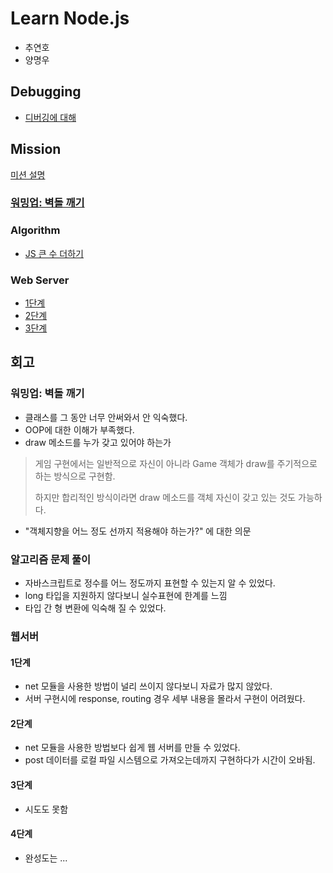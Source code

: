# Learn Node.js

- 추연호
- 양명우

## Debugging

- [디버깅에 대해](/debugging.md)

## Mission

[미션 설명](https://github.com/woowa-techcamp-2020/woowa-honux/blob/master/week1-day2-new-js-mission.md)

### [워밍업: 벽돌 깨기](https://github.com/woowa-techcamp-2020/myungwoo-Y-younho9-learn-node/tree/master/break-brick)

### Algorithm

- [JS 큰 수 더하기](/add-number/add.js)

### Web Server

- [1단계](/web-server/netmodule.js)
- [2단계](/web-server/http-server.js)
- [3단계]()

## 회고

### 워밍업: 벽돌 깨기

- 클래스를 그 동안 너무 안써와서 안 익숙했다.
- OOP에 대한 이해가 부족했다.
- draw 메소드를 누가 갖고 있어야 하는가

> 게임 구현에서는 일반적으로 자신이 아니라 Game 객체가 draw를 주기적으로 하는 방식으로 구현함.
>
> 하지만 합리적인 방식이라면 draw 메소드를 객체 자신이 갖고 있는 것도 가능하다.

- "객체지향을 어느 정도 선까지 적용해야 하는가?" 에 대한 의문

### 알고리즘 문제 풀이

- 자바스크립트로 정수를 어느 정도까지 표현할 수 있는지 알 수 있었다.
- long 타입을 지원하지 않다보니 실수표현에 한계를 느낌
- 타입 간 형 변환에 익숙해 질 수 있었다.

### 웹서버

#### 1단계

- net 모듈을 사용한 방법이 널리 쓰이지 않다보니 자료가 많지 않았다.
- 서버 구현시에 response, routing 경우 세부 내용을 몰라서 구현이 어려웠다.

#### 2단계

- net 모듈을 사용한 방법보다 쉽게 웹 서버를 만들 수 있었다.
- post 데이터를 로컬 파일 시스템으로 가져오는데까지 구현하다가 시간이 오바됨.

#### 3단계

- 시도도 못함

#### 4단계

- 완성도는 ...
